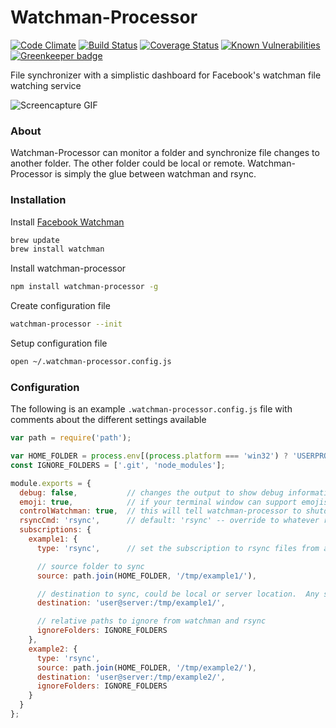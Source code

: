 # Watchman-Processor


[![Code Climate](https://codeclimate.com/github/markis/watchman-processor/badges/gpa.svg)](https://codeclimate.com/github/markis/watchman-processor)
[![Build Status](https://travis-ci.org/markis/watchman-processor.svg?branch=master)](https://travis-ci.org/markis/watchman-processor)
[![Coverage Status](https://coveralls.io/repos/github/markis/watchman-processor/badge.svg?branch=master)](https://coveralls.io/github/markis/watchman-processor?branch=master)
[![Known Vulnerabilities](https://snyk.io/test/github/markis/watchman-processor/badge.svg)](https://snyk.io/test/github/markis/watchman-processor)
[![Greenkeeper badge](https://badges.greenkeeper.io/markis/watchman-processor.svg)](https://greenkeeper.io/)

File synchronizer with a simplistic dashboard for Facebook's watchman file watching service

![Screencapture GIF](https://i.imgur.com/1p0i8d6.gif)

### About

Watchman-Processor can monitor a folder and synchronize file changes to another folder.  The other folder could be local or remote.  Watchman-Processor is simply the glue between watchman and rsync.

### Installation

Install [Facebook Watchman](https://facebook.github.io/watchman/docs/install.html)

```bash
brew update
brew install watchman
```

Install watchman-processor

```bash
npm install watchman-processor -g
```

Create configuration file

```bash
watchman-processor --init
```

Setup configuration file

```bash
open ~/.watchman-processor.config.js
```

### Configuration
The following is an example `.watchman-processor.config.js` file with comments about the different settings available

```javascript
var path = require('path');

var HOME_FOLDER = process.env[(process.platform === 'win32') ? 'USERPROFILE' : 'HOME'];
const IGNORE_FOLDERS = ['.git', 'node_modules'];

module.exports = {
  debug: false,           // changes the output to show debug information, cmd and stdout output
  emoji: true,            // if your terminal window can support emojis
  controlWatchman: true,  // this will tell watchman-processor to shutdown watchman, when quitting
  rsyncCmd: 'rsync',      // default: 'rsync' -- override to whatever rsync command is installed or located
  subscriptions: {
    example1: {
      type: 'rsync',      // set the subscription to rsync files from a 'source' folder to 'destination' folder

      // source folder to sync
      source: path.join(HOME_FOLDER, '/tmp/example1/'),

      // destination to sync, could be local or server location.  Any supported rsync location.
      destination: 'user@server:/tmp/example1/',

      // relative paths to ignore from watchman and rsync
      ignoreFolders: IGNORE_FOLDERS
    },
    example2: {
      type: 'rsync',
      source: path.join(HOME_FOLDER, '/tmp/example2/'),
      destination: 'user@server:/tmp/example2/',
      ignoreFolders: IGNORE_FOLDERS
    }
  }
};
```
